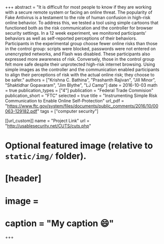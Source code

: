 +++
abstract = "It is difficult for most people to know if they are working with a secure remote system or facing an online threat. The popularity of Fake Antivirus is a testament to the role of human confusion in high-risk online behavior. To address this, we tested a tool using simple cartoons that functioned both as the risk communication and the controller for browser security settings. In a 12 week experiment, we monitored participants’ behaviors as well as self-reported perceptions of their behaviors. Participants in the experimental group choose fewer online risks than those in the control group: scripts were blocked, passwords were not entered on unencrypted networks, and Flash was disabled. These participants also expressed more awareness of risk. Conversely, those in the control group felt more safe despite their unprotected high-risk internet browsing. Using simple images as the controller and the communication enabled participants to align their perceptions of risk with the actual online risk; they choose to be safer."
authors = ["Krishna C. Bathina", "Prashanth Rajivan", "Jill Minor", "Shaktidhar Gopavaram", "Jim Blythe", "LJ Camp"]
date = 2016-10-03
math = true
publication_types = ["4"]
publication = "Federal Trade Commision"
publication_short = "FTC"
selected = true
title = "Instrumenting Simple Risk Communication to Enable Online Self-Protection"
url_pdf = "https://www.ftc.gov/system/files/documents/public_comments/2016/10/00063-129182.pdf"
tags = ["computer security"]


[[url_custom]]
name = "Project Link"
url = "http://usablesecurity.net/CUTS/cuts.php"

# Optional featured image (relative to `static/img/` folder).
# [header]
# image = 
# caption = "My caption :smile:"

+++

<!-- This project included three phases; software, experimentation, and analysis. I worked on the analysis of the data. This included data cleanup, analyzing the participants' responses, and data visualization.  -->